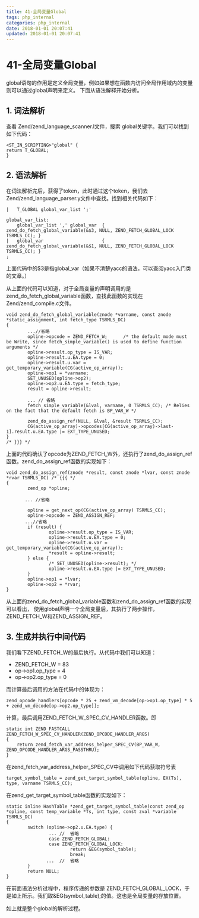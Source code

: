 ```yaml
---
title: 41-全局变量Global
tags: php_internal
categories: php_internal
date: 2018-01-01 20:07:41
updated: 2018-01-01 20:07:41
---
```


# 41-全局变量Global
global语句的作用是定义全局变量，例如如果想在函数内访问全局作用域内的变量则可以通过global声明来定义。 下面从语法解释开始分析。
## 1. 词法解析

查看 Zend/zend_language_scanner.l文件，搜索 global关键字。我们可以找到如下代码：

    <ST_IN_SCRIPTING>"global" {
    return T_GLOBAL;
    }

## 2. 语法解析

在词法解析完后，获得了token，此时通过这个token，我们去Zend/zend_language_parser.y文件中查找。找到相关代码如下：

    |   T_GLOBAL global_var_list ';'

    global_var_list:
        global_var_list ',' global_var  { zend_do_fetch_global_variable(&$3, NULL, ZEND_FETCH_GLOBAL_LOCK TSRMLS_CC); }
    |   global_var                      { zend_do_fetch_global_variable(&$1, NULL, ZEND_FETCH_GLOBAL_LOCK TSRMLS_CC); }
    ;

上面代码中的$3是指global_var（如果不清楚yacc的语法，可以查阅yacc入门类的文章。）

从上面的代码可以知道，对于全局变量的声明调用的是zend_do_fetch_global_variable函数，查找此函数的实现在Zend/zend_compile.c文件。

    void zend_do_fetch_global_variable(znode *varname, const znode *static_assignment, int fetch_type TSRMLS_DC)
    {
            ...//省略
            opline->opcode = ZEND_FETCH_W;      /* the default mode must be Write, since fetch_simple_variable() is used to define function arguments */
            opline->result.op_type = IS_VAR;
            opline->result.u.EA.type = 0;
            opline->result.u.var = get_temporary_variable(CG(active_op_array));
            opline->op1 = *varname;
            SET_UNUSED(opline->op2);
            opline->op2.u.EA.type = fetch_type;
            result = opline->result;

            ... // 省略
            fetch_simple_variable(&lval, varname, 0 TSRMLS_CC); /* Relies on the fact that the default fetch is BP_VAR_W */

            zend_do_assign_ref(NULL, &lval, &result TSRMLS_CC);
            CG(active_op_array)->opcodes[CG(active_op_array)->last-1].result.u.EA.type |= EXT_TYPE_UNUSED;
    }
    /* }}} */

上面的代码确认了opcode为ZEND_FETCH_W外，还执行了zend_do_assign_ref函数。zend_do_assign_ref函数的实现如下：

    void zend_do_assign_ref(znode *result, const znode *lvar, const znode *rvar TSRMLS_DC) /* {{{ */
    {
            zend_op *opline;

           ... //省略

            opline = get_next_op(CG(active_op_array) TSRMLS_CC);
            opline->opcode = ZEND_ASSIGN_REF;
           ...//省略
            if (result) {
                    opline->result.op_type = IS_VAR;
                    opline->result.u.EA.type = 0;
                    opline->result.u.var = get_temporary_variable(CG(active_op_array));
                    *result = opline->result;
            } else {
                    /* SET_UNUSED(opline->result); */
                    opline->result.u.EA.type |= EXT_TYPE_UNUSED;
            }
            opline->op1 = *lvar;
            opline->op2 = *rvar;
    }

从上面的zend_do_fetch_global_variable函数和zend_do_assign_ref函数的实现可以看出， 使用global声明一个全局变量后，其执行了两步操作，ZEND_FETCH_W和ZEND_ASSIGN_REF。
## 3. 生成并执行中间代码

我们看下ZEND_FETCH_W的最后执行。从代码中我们可以知道：

- ZEND_FETCH_W = 83
- op->op1.op_type = 4
- op->op2.op_type = 0

而计算最后调用的方法在代码中的体现为：

    zend_opcode_handlers[opcode * 25 + zend_vm_decode[op->op1.op_type] * 5 + zend_vm_decode[op->op2.op_type]];

计算，最后调用ZEND_FETCH_W_SPEC_CV_HANDLER函数。即

    static int ZEND_FASTCALL  ZEND_FETCH_W_SPEC_CV_HANDLER(ZEND_OPCODE_HANDLER_ARGS)
    {
    	return zend_fetch_var_address_helper_SPEC_CV(BP_VAR_W, ZEND_OPCODE_HANDLER_ARGS_PASSTHRU);
    }

在zend_fetch_var_address_helper_SPEC_CV中调用如下代码获取符号表

    target_symbol_table = zend_get_target_symbol_table(opline, EX(Ts), type, varname TSRMLS_CC);

在zend_get_target_symbol_table函数的实现如下：

    static inline HashTable *zend_get_target_symbol_table(const zend_op *opline, const temp_variable *Ts, int type, const zval *variable TSRMLS_DC)
    {
            switch (opline->op2.u.EA.type) {
                    ... //  省略
                    case ZEND_FETCH_GLOBAL:
                    case ZEND_FETCH_GLOBAL_LOCK:
                            return &EG(symbol_table);
                            break;
                   ...  //  省略
            }
            return NULL;
    }

在前面语法分析过程中，程序传递的参数是 ZEND_FETCH_GLOBAL_LOCK，于是如上所示。我们取&EG(symbol_table);的值。这也是全局变量的存放位置。

如上就是整个global的解析过程。
